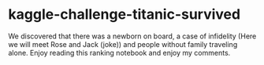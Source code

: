 # kaggle-challenge-titanic-survived
We discovered that there was a newborn on board, a case of infidelity (Here we will meet Rose and Jack (joke)) and people without family traveling alone. Enjoy reading this ranking notebook and enjoy my comments.
